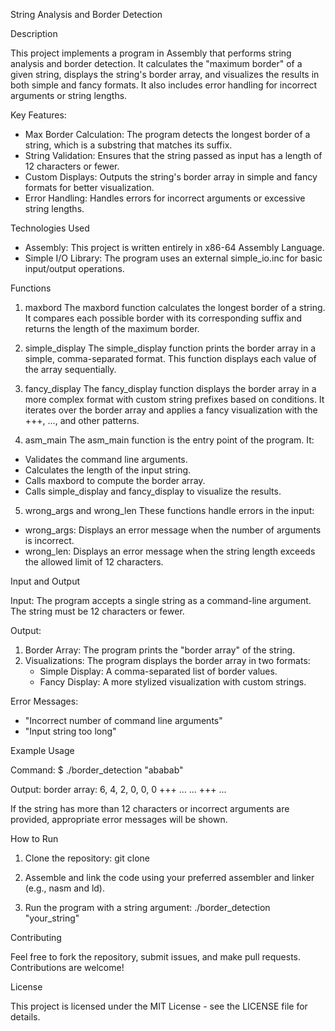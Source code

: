 String Analysis and Border Detection

Description

This project implements a program in Assembly that performs string analysis and border detection. It calculates the "maximum border" of a given string, displays the string's border array, and visualizes the results in both simple and fancy formats. It also includes error handling for incorrect arguments or string lengths.

Key Features:
- Max Border Calculation: The program detects the longest border of a string, which is a substring that matches its suffix.
- String Validation: Ensures that the string passed as input has a length of 12 characters or fewer.
- Custom Displays: Outputs the string's border array in simple and fancy formats for better visualization.
- Error Handling: Handles errors for incorrect arguments or excessive string lengths.

Technologies Used

- Assembly: This project is written entirely in x86-64 Assembly Language.
- Simple I/O Library: The program uses an external simple_io.inc for basic input/output operations.

Functions

1. maxbord
The maxbord function calculates the longest border of a string. It compares each possible border with its corresponding suffix and returns the length of the maximum border.

2. simple_display
The simple_display function prints the border array in a simple, comma-separated format. This function displays each value of the array sequentially.

3. fancy_display
The fancy_display function displays the border array in a more complex format with custom string prefixes based on conditions. It iterates over the border array and applies a fancy visualization with the +++, ..., and other patterns.

4. asm_main
The asm_main function is the entry point of the program. It:
- Validates the command line arguments.
- Calculates the length of the input string.
- Calls maxbord to compute the border array.
- Calls simple_display and fancy_display to visualize the results.

5. wrong_args and wrong_len
These functions handle errors in the input:
- wrong_args: Displays an error message when the number of arguments is incorrect.
- wrong_len: Displays an error message when the string length exceeds the allowed limit of 12 characters.

Input and Output

Input:
The program accepts a single string as a command-line argument. The string must be 12 characters or fewer.

Output:
1. Border Array: The program prints the "border array" of the string.
2. Visualizations: The program displays the border array in two formats:
   - Simple Display: A comma-separated list of border values.
   - Fancy Display: A more stylized visualization with custom strings.

Error Messages:
- "Incorrect number of command line arguments"
- "Input string too long"

Example Usage

Command:
$ ./border_detection "ababab"

Output:
border array: 6, 4, 2, 0, 0, 0
+++ ...   ...   +++   ...  

If the string has more than 12 characters or incorrect arguments are provided, appropriate error messages will be shown.

How to Run

1. Clone the repository:
   git clone <repository-url>

2. Assemble and link the code using your preferred assembler and linker (e.g., nasm and ld).

3. Run the program with a string argument:
   ./border_detection "your_string"

Contributing

Feel free to fork the repository, submit issues, and make pull requests. Contributions are welcome!

License

This project is licensed under the MIT License - see the LICENSE file for details.
